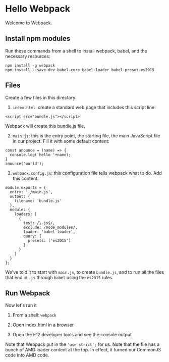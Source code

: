 Hello Webpack
=============

Welcome to Webpack.


Install npm modules
-------------------

Run these commands from a shell to install webpack, babel, and the necessary resources:

```
npm install -g webpack
npm install --save-dev babel-core babel-loader babel-preset-es2015
```


Files
-----

Create a few files in this directory:

1. `index.html`: create a standard web page that includes this script line:

`<script src="bundle.js"></script>`

Webpack will create this bundle.js file.


2. `main.js`: this is the entry point, the starting file, the main JavaScript file in our project.  Fill it with some default content:

```
const anounce = (name) => {
  console.log('hello '+name);
}
anounce('world');
```

3. `webpack.config.js`: this configuration file tells webpack what to do.  Add this content:

```
module.exports = {
  entry: './main.js',
  output: {
    filename: 'bundle.js'
  },
  module: {
    loaders: [
      {
        test: /\.js$/,
        exclude: /node_modules/,
        loader: 'babel-loader',
        query: {
          presets: ['es2015']
        }
      }
    ]
  }
};
```

We've told it to start with `main.js`, to create `bundle.js`, and to run all the files that end in `.js` through `babel` using the `es2015` rules.


Run Webpack
-----------

Now let's run it

1. From a shell: `webpack`

2. Open index.html in a browser

3. Open the F12 developer tools and see the console output

Note that Webpack put in the `'use strict';` for us.  Note that the file has a bunch of AMD loader content at the top.  In effect, it turned our CommonJS code into AMD code.
